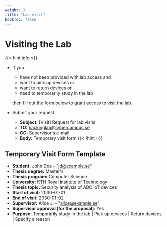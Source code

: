 ```yaml
---
weight: 3
title: "Lab visit"
bookToc: false
---
```


# Visiting the Lab

{{< hint info >}}
- If you 
  - have not been provided with lab access and
  - want to pick up devices or
  - want to return devices or
  - need to temporarily study in the lab
  
  then fill out the form below to grant access to visit the lab.
- Submit your request
  - **Subject:** [Visit] Request for lab visits
  - **TO:** hackinglab@cybercampus.se
  - **CC:** Supervisor's e-mail
  - **Body:** Temporary visit form
{{< /hint >}}

## Temporary Visit Form Template

- **Student:** John Doe - "jd@example.se"
- **Thesis degree:** Master's
- **Thesis program:** Computer Science
- **University:** KTH Royal Institute of Technology
- **Thesis topic:** Security analysis of ABC IoT devices
- **Start of visit:** 2030-01-01
- **End of visit:** 2030-01-02
- **Supervisor:** Alice J. - "alice@example.se"
- **Supervisor approval (for the proposal)**: Yes
- **Purpose:** Temporarily study in the lab | Pick up devices | Return devices | Specify a reason

